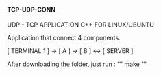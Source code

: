 #### TCP-UDP-CONN
UDP - TCP APPLICATION C++ FOR LINUX/UBUNTU

Application that connect 4 components.

[ TERMINAL 1 ] -> [ A ] -> [ B ] <-> [ SERVER ]

After downloading the folder, just run : 
''' make '''
